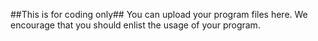 ##This is for coding only##
You can upload your program files here.
We encourage that you should enlist the usage of your program.

